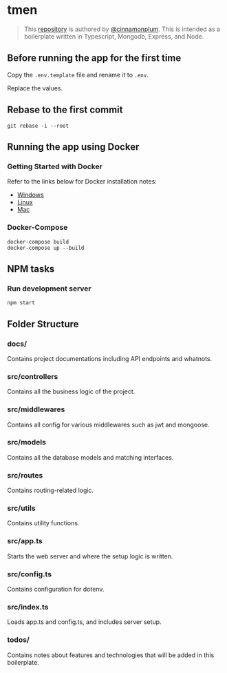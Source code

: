 # tmen

> This [repository](https://github.com/blueprints-n-boilerplates/tmen) is authored by [@cinnamonplum](https://github.com/cinnamonplum). This is intended as a boilerplate written in Typescript, Mongodb, Express, and Node.

## Before running the app for the first time

Copy the `.env.template` file and rename it to `.env`.

Replace the values.

## Rebase to the first commit

```
git rebase -i --root
```

## Running the app using Docker

### Getting Started with Docker

Refer to the links below for Docker installation notes:

-   [Windows](https://docs.docker.com/desktop/windows/install/)
-   [Linux](https://docs.docker.com/desktop/linux/install/)
-   [Mac](https://docs.docker.com/desktop/mac/install/)

### Docker-Compose

```
docker-compose build
docker-compose up --build
```

## NPM tasks

### Run development server

```
npm start
```

## Folder Structure

### docs/

Contains project documentations including API endpoints and whatnots.

### src/controllers

Contains all the business logic of the project.

### src/middlewares

Contains all config for various middlewares such as jwt and mongoose.

### src/models

Contains all the database models and matching interfaces.

### src/routes

Contains routing-related logic.

### src/utils

Contains utility functions.

### src/app.ts

Starts the web server and where the setup logic is written.

### src/config.ts

Contains configuration for dotenv.

### src/index.ts

Loads app.ts and config.ts, and includes server setup.

### todos/

Contains notes about features and technologies that will be added in this boilerplate.
